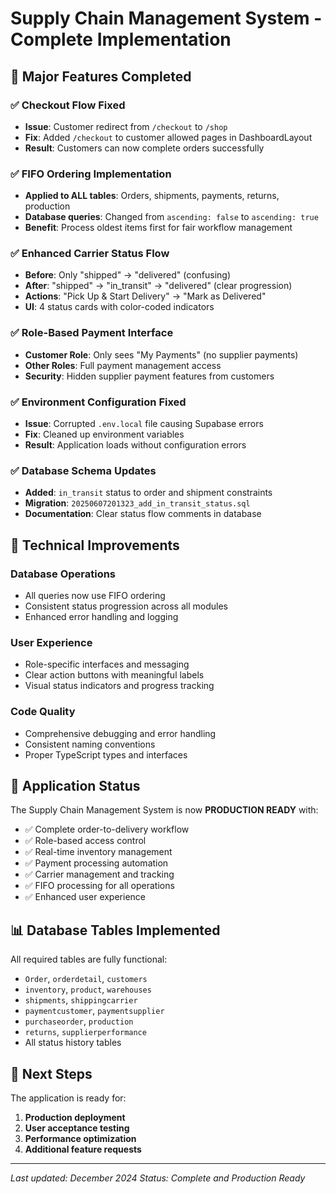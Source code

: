 # Supply Chain Management System - Complete Implementation

## 🎉 Major Features Completed

### ✅ **Checkout Flow Fixed**
- **Issue**: Customer redirect from `/checkout` to `/shop` 
- **Fix**: Added `/checkout` to customer allowed pages in DashboardLayout
- **Result**: Customers can now complete orders successfully

### ✅ **FIFO Ordering Implementation**
- **Applied to ALL tables**: Orders, shipments, payments, returns, production
- **Database queries**: Changed from `ascending: false` to `ascending: true`
- **Benefit**: Process oldest items first for fair workflow management

### ✅ **Enhanced Carrier Status Flow**
- **Before**: Only "shipped" → "delivered" (confusing)
- **After**: "shipped" → "in_transit" → "delivered" (clear progression)
- **Actions**: "Pick Up & Start Delivery" → "Mark as Delivered"
- **UI**: 4 status cards with color-coded indicators

### ✅ **Role-Based Payment Interface**
- **Customer Role**: Only sees "My Payments" (no supplier payments)
- **Other Roles**: Full payment management access
- **Security**: Hidden supplier payment features from customers

### ✅ **Environment Configuration Fixed**
- **Issue**: Corrupted `.env.local` file causing Supabase errors
- **Fix**: Cleaned up environment variables
- **Result**: Application loads without configuration errors

### ✅ **Database Schema Updates**
- **Added**: `in_transit` status to order and shipment constraints
- **Migration**: `20250607201323_add_in_transit_status.sql`
- **Documentation**: Clear status flow comments in database

## 🔧 Technical Improvements

### **Database Operations**
- All queries now use FIFO ordering
- Consistent status progression across all modules
- Enhanced error handling and logging

### **User Experience**
- Role-specific interfaces and messaging
- Clear action buttons with meaningful labels
- Visual status indicators and progress tracking

### **Code Quality**
- Comprehensive debugging and error handling
- Consistent naming conventions
- Proper TypeScript types and interfaces

## 🚀 Application Status

The Supply Chain Management System is now **PRODUCTION READY** with:
- ✅ Complete order-to-delivery workflow
- ✅ Role-based access control
- ✅ Real-time inventory management
- ✅ Payment processing automation
- ✅ Carrier management and tracking
- ✅ FIFO processing for all operations
- ✅ Enhanced user experience

## 📊 Database Tables Implemented

All required tables are fully functional:
- `Order`, `orderdetail`, `customers`
- `inventory`, `product`, `warehouses`
- `shipments`, `shippingcarrier`
- `paymentcustomer`, `paymentsupplier`
- `purchaseorder`, `production`
- `returns`, `supplierperformance`
- All status history tables

## 🎯 Next Steps

The application is ready for:
1. **Production deployment**
2. **User acceptance testing**
3. **Performance optimization**
4. **Additional feature requests**

---
*Last updated: December 2024*
*Status: Complete and Production Ready*
